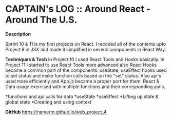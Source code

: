 # CAPTAIN's LOG :: Around React - Around The U.S.

**Description**

Sprint 10 & 11 is my first projects on React. I recoded all of the contents upto Project 9 in JSX and made it simplified in several components in React Way.


**Techniques & Tech**
In Project 10 I used React Tools and Hooks basically. In Project 11 I started to use React Tools more advanced also React Hooks became a common part of the components. useState, useEffect hooks used to set status and make function calls based on the "set" status.
Also api's used more efficiently and App.js became a proper port for them.
React & Data usage exercised with multiple functions and their corresponding api's.

*functions and api calls for data
*useState
*useEffect
*Lifting up state & global state
*Creating and using context



**GitHub**
https://namerm.github.io/web_project_4
